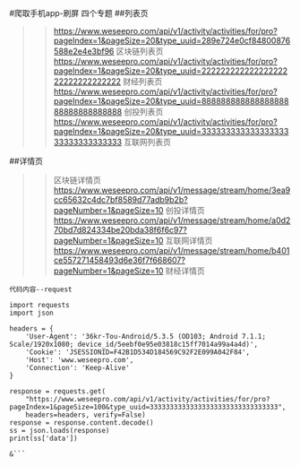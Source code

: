 #爬取手机app-刷屏    四个专题
##列表页
>> https://www.weseepro.com/api/v1/activity/activities/for/pro?pageIndex=1&pageSize=20&type_uuid=289e724e0cf84800876588e2e4e3bf96   区块链列表页
>> https://www.weseepro.com/api/v1/activity/activities/for/pro?pageIndex=1&pageSize=20&type_uuid=22222222222222222222222222222222   财经列表页
>> https://www.weseepro.com/api/v1/activity/activities/for/pro?pageIndex=1&pageSize=20&type_uuid=88888888888888888888888888888888   创投列表页
>> https://www.weseepro.com/api/v1/activity/activities/for/pro?pageIndex=1&pageSize=20&type_uuid=33333333333333333333333333333333  互联网列表页

##详情页
>>    区块链详情页
>> https://www.weseepro.com/api/v1/message/stream/home/3ea9cc65632c4dc7bf8589d77adb9b2b?pageNumber=1&pageSize=10     创投详情页
>> https://www.weseepro.com/api/v1/message/stream/home/a0d270bd7d824334be20bda38f6f6c97?pageNumber=1&pageSize=10     互联网详情页
>> https://www.weseepro.com/api/v1/message/stream/home/b401ce557271458493d6e36f7f668607?pageNumber=1&pageSize=10     财经详情页


  `代码内容--request`

```flow
import requests
import json

headers = {
    'User-Agent': '36kr-Tou-Android/5.3.5 (OD103; Android 7.1.1; Scale/1920x1080; device_id/5eebf0e95e03818c15ff7014a99a4a4d)',
    'Cookie': 'JSESSIONID=F42B1D534D184569C92F2E099A042F84',
    'Host': 'www.weseepro.com',
    'Connection': 'Keep-Alive'
}

response = requests.get(
    "https://www.weseepro.com/api/v1/activity/activities/for/pro?pageIndex=1&pageSize=100&type_uuid=33333333333333333333333333333333",
    headers=headers, verify=False)
response = response.content.decode()
ss = json.loads(response)
print(ss['data'])

&```
